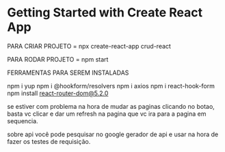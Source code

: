 # Getting Started with Create React App

PARA CRIAR PROJETO = npx create-react-app crud-react

PARA RODAR PROJETO = npm start

FERRAMENTAS PARA SEREM INSTALADAS

npm i yup
npm i @hookform/resolvers
npm i axios
npm i react-hook-form
npm install react-router-dom@5.2.0

se estiver com problema na hora de mudar as paginas clicando no botao, basta vc clicar e dar um refresh na pagina que vc ira para a pagina em sequencia.

sobre api você pode pesquisar no google gerador de api e usar na hora de fazer os testes de requisição.



